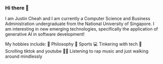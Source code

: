 ### Hi there 👋

I am Justin Cheah and I am currently a Computer Science and Business Administration undergraduate from the National University of Singapore. I am interesting in new emerging technologies, specifically the application of generative AI in software development!

My hobbies include:
🤔 Philosophy
🥏 Sports
💻 Tinkering with tech
🥱 Scrolling tiktok and youtube
🚶‍♂️ Listening to rap music and just walking around mindlessly

<!--
**JCSnap/JCSnap** is a ✨ _special_ ✨ repository because its `README.md` (this file) appears on your GitHub profile.

Here are some ideas to get you started:

- 🔭 I’m currently working on ...
- 🌱 I’m currently learning ...
- 👯 I’m looking to collaborate on ...
- 🤔 I’m looking for help with ...
- 💬 Ask me about ...
- 📫 How to reach me: ...
- 😄 Pronouns: ...
- ⚡ Fun fact: ...
-->
